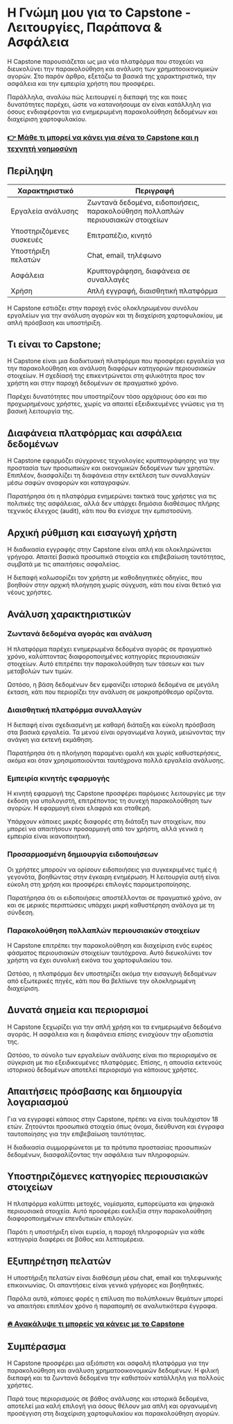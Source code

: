 # Η Γνώμη μου για το Capstone - Λειτουργίες, Παράπονα & Ασφάλεια
 

Η Capstone παρουσιάζεται ως μια νέα πλατφόρμα που στοχεύει να διευκολύνει την παρακολούθηση και ανάλυση των χρηματοοικονομικών αγορών. Στο παρόν άρθρο, εξετάζω τα βασικά της χαρακτηριστικά, την ασφάλεια και την εμπειρία χρήστη που προσφέρει.

Παράλληλα, αναλύω πώς λειτουργεί η διεπαφή της και ποιες δυνατότητες παρέχει, ώστε να κατανοήσουμε αν είναι κατάλληλη για όσους ενδιαφέρονται για ενημερωμένη παρακολούθηση δεδομένων και διαχείριση χαρτοφυλακίου.

### [👉 Μάθε τι μπορεί να κάνει για σένα το Capstone και η τεχνητή νοημοσύνη](https://tinyurl.com/2anxtots)
## Περίληψη

| Χαρακτηριστικό               | Περιγραφή                                  |
|-----------------------------|--------------------------------------------|
| Εργαλεία ανάλυσης           | Ζωντανά δεδομένα, ειδοποιήσεις, παρακολούθηση πολλαπλών περιουσιακών στοιχείων |
| Υποστηριζόμενες συσκευές    | Επιτραπέζιο, κινητό                         |
| Υποστήριξη πελατών          | Chat, email, τηλέφωνο                       |
| Ασφάλεια                    | Κρυπτογράφηση, διαφάνεια σε συναλλαγές     |
| Χρήση                      | Απλή εγγραφή, διαισθητική πλατφόρμα        |

Η Capstone εστιάζει στην παροχή ενός ολοκληρωμένου συνόλου εργαλείων για την ανάλυση αγορών και τη διαχείριση χαρτοφυλακίου, με απλή πρόσβαση και υποστήριξη.

## Τι είναι το Capstone;

Η Capstone είναι μια διαδικτυακή πλατφόρμα που προσφέρει εργαλεία για την παρακολούθηση και ανάλυση διαφόρων κατηγοριών περιουσιακών στοιχείων. Η σχεδίασή της επικεντρώνεται στη φιλικότητα προς τον χρήστη και στην παροχή δεδομένων σε πραγματικό χρόνο.

Παρέχει δυνατότητες που υποστηρίζουν τόσο αρχάριους όσο και πιο προχωρημένους χρήστες, χωρίς να απαιτεί εξειδικευμένες γνώσεις για τη βασική λειτουργία της.

## Διαφάνεια πλατφόρμας και ασφάλεια δεδομένων

Η Capstone εφαρμόζει σύγχρονες τεχνολογίες κρυπτογράφησης για την προστασία των προσωπικών και οικονομικών δεδομένων των χρηστών. Επιπλέον, διασφαλίζει τη διαφάνεια στην εκτέλεση των συναλλαγών μέσω σαφών αναφορών και καταγραφών.

Παρατήρησα ότι η πλατφόρμα ενημερώνει τακτικά τους χρήστες για τις πολιτικές της ασφάλειας, αλλά δεν υπάρχει δημόσια διαθέσιμος πλήρης τεχνικός έλεγχος (audit), κάτι που θα ενίσχυε την εμπιστοσύνη.

## Αρχική ρύθμιση και εισαγωγή χρήστη

Η διαδικασία εγγραφής στην Capstone είναι απλή και ολοκληρώνεται γρήγορα. Απαιτεί βασικά προσωπικά στοιχεία και επιβεβαίωση ταυτότητας, συμβατά με τις απαιτήσεις ασφαλείας.

Η διεπαφή καλωσορίζει τον χρήστη με καθοδηγητικές οδηγίες, που βοηθούν στην αρχική πλοήγηση χωρίς σύγχυση, κάτι που είναι θετικό για νέους χρήστες.

## Ανάλυση χαρακτηριστικών

### Ζωντανά δεδομένα αγοράς και ανάλυση

Η πλατφόρμα παρέχει ενημερωμένα δεδομένα αγοράς σε πραγματικό χρόνο, καλύπτοντας διαφοροποιημένες κατηγορίες περιουσιακών στοιχείων. Αυτό επιτρέπει την παρακολούθηση των τάσεων και των μεταβολών των τιμών.

Ωστόσο, η βάση δεδομένων δεν εμφανίζει ιστορικά δεδομένα σε μεγάλη έκταση, κάτι που περιορίζει την ανάλυση σε μακροπρόθεσμο ορίζοντα.

### Διαισθητική πλατφόρμα συναλλαγών

Η διεπαφή είναι σχεδιασμένη με καθαρή διάταξη και εύκολη πρόσβαση στα βασικά εργαλεία. Τα μενού είναι οργανωμένα λογικά, μειώνοντας την ανάγκη για εκτενή εκμάθηση.

Παρατήρησα ότι η πλοήγηση παραμένει ομαλή και χωρίς καθυστερήσεις, ακόμα και όταν χρησιμοποιούνται ταυτόχρονα πολλά εργαλεία ανάλυσης.

### Εμπειρία κινητής εφαρμογής

Η κινητή εφαρμογή της Capstone προσφέρει παρόμοιες λειτουργίες με την έκδοση για υπολογιστή, επιτρέποντας τη συνεχή παρακολούθηση των αγορών. Η εφαρμογή είναι ελαφριά και σταθερή.

Υπάρχουν κάποιες μικρές διαφορές στη διάταξη των στοιχείων, που μπορεί να απαιτήσουν προσαρμογή από τον χρήστη, αλλά γενικά η εμπειρία είναι ικανοποιητική.

### Προσαρμοσμένη δημιουργία ειδοποιήσεων

Οι χρήστες μπορούν να ορίσουν ειδοποιήσεις για συγκεκριμένες τιμές ή γεγονότα, βοηθώντας στην έγκαιρη ενημέρωση. Η λειτουργία αυτή είναι εύκολη στη χρήση και προσφέρει επιλογές παραμετροποίησης.

Παρατήρησα ότι οι ειδοποιήσεις αποστέλλονται σε πραγματικό χρόνο, αν και σε μερικές περιπτώσεις υπάρχει μικρή καθυστέρηση ανάλογα με τη σύνδεση.

### Παρακολούθηση πολλαπλών περιουσιακών στοιχείων

Η Capstone επιτρέπει την παρακολούθηση και διαχείριση ενός ευρέος φάσματος περιουσιακών στοιχείων ταυτόχρονα. Αυτό διευκολύνει τον χρήστη να έχει συνολική εικόνα του χαρτοφυλακίου του.

Ωστόσο, η πλατφόρμα δεν υποστηρίζει ακόμα την εισαγωγή δεδομένων από εξωτερικές πηγές, κάτι που θα βελτίωνε την ολοκληρωμένη διαχείριση.

## Δυνατά σημεία και περιορισμοί

Η Capstone ξεχωρίζει για την απλή χρήση και τα ενημερωμένα δεδομένα αγοράς. Η ασφάλεια και η διαφάνεια επίσης ενισχύουν την αξιοπιστία της.

Ωστόσο, το σύνολο των εργαλείων ανάλυσης είναι πιο περιορισμένο σε σύγκριση με πιο εξειδικευμένες πλατφόρμες. Επίσης, η απουσία εκτενούς ιστορικού δεδομένων αποτελεί περιορισμό για κάποιους χρήστες.

## Απαιτήσεις πρόσβασης και δημιουργία λογαριασμού

Για να εγγραφεί κάποιος στην Capstone, πρέπει να είναι τουλάχιστον 18 ετών. Ζητούνται προσωπικά στοιχεία όπως όνομα, διεύθυνση και έγγραφα ταυτοποίησης για την επιβεβαίωση ταυτότητας.

Η διαδικασία συμμορφώνεται με τα πρότυπα προστασίας προσωπικών δεδομένων, διασφαλίζοντας την ασφάλεια των πληροφοριών.

## Υποστηριζόμενες κατηγορίες περιουσιακών στοιχείων

Η πλατφόρμα καλύπτει μετοχές, νομίσματα, εμπορεύματα και ψηφιακά περιουσιακά στοιχεία. Αυτό προσφέρει ευελιξία στην παρακολούθηση διαφοροποιημένων επενδυτικών επιλογών.

Παρότι η υποστήριξη είναι ευρεία, η παροχή πληροφοριών για κάθε κατηγορία διαφέρει σε βάθος και λεπτομέρεια.

## Εξυπηρέτηση πελατών

Η υποστήριξη πελατών είναι διαθέσιμη μέσω chat, email και τηλεφωνικής επικοινωνίας. Οι απαντήσεις είναι γενικά γρήγορες και βοηθητικές.

Παρόλα αυτά, κάποιες φορές η επίλυση πιο πολύπλοκων θεμάτων μπορεί να απαιτήσει επιπλέον χρόνο ή παραπομπή σε αναλυτικότερα έγγραφα.

### [🔥 Ανακάλυψε τι μπορείς να κάνεις με το Capstone](https://tinyurl.com/2anxtots)
## Συμπέρασμα

Η Capstone προσφέρει μια αξιόπιστη και ασφαλή πλατφόρμα για την παρακολούθηση και ανάλυση χρηματοοικονομικών δεδομένων. Η φιλική διεπαφή και τα ζωντανά δεδομένα την καθιστούν κατάλληλη για πολλούς χρήστες.

Παρά τους περιορισμούς σε βάθος ανάλυσης και ιστορικά δεδομένα, αποτελεί μια καλή επιλογή για όσους θέλουν μια απλή και οργανωμένη προσέγγιση στη διαχείριση χαρτοφυλακίου και παρακολούθηση αγορών.